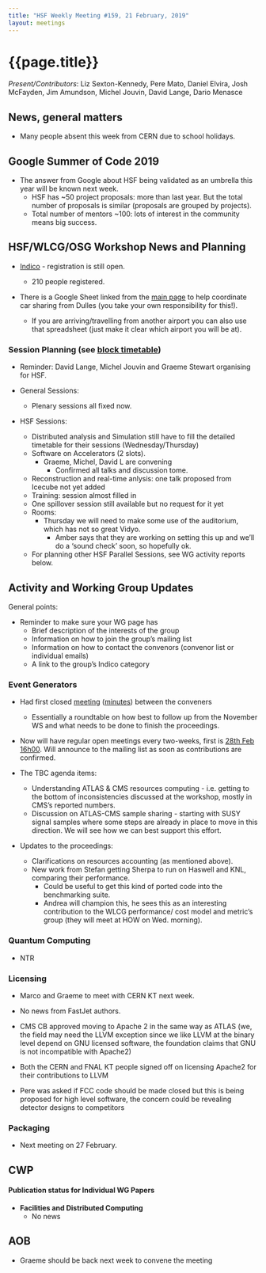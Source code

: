 ```yaml
---
title: "HSF Weekly Meeting #159, 21 February, 2019"
layout: meetings
---
```


# {{page.title}}

*Present/Contributors*: Liz Sexton-Kennedy, Pere Mato, Daniel Elvira,
Josh McFayden, Jim Amundson, Michel Jouvin, David Lange, Dario Menasce

## News, general matters

-   Many people absent this week from CERN due to school holidays.

## Google Summer of Code 2019

-   The answer from Google about HSF being validated as an umbrella this
    year will be known next week.
    -   HSF has ~50 project proposals: more than last year. But the
        total number of proposals is similar (proposals are grouped by
        projects).
    -   Total number of mentors ~100: lots of interest in the community
        means big success.

## HSF/WLCG/OSG Workshop News and Planning

-   [<span
    class="underline">Indico</span>](https://indico.cern.ch/event/759388/) -
    registration is still open.
    -   210 people registered.

-   There is a Google Sheet linked from the [<span
    class="underline">main
    page</span>](https://indico.cern.ch/event/759388/) to help
    coordinate car sharing from Dulles (you take your own
    responsibility for this!).
    -   If you are arriving/travelling from another airport you can also
        use that spreadsheet (just make it clear which airport you
        will be at).

### Session Planning (see [<span class="underline">block timetable</span>](https://indico.cern.ch/event/759388/timetable/#all))

-   Reminder: David Lange, Michel Jouvin and Graeme Stewart organising
    for HSF.

-   General Sessions:
    -   Plenary sessions all fixed now.

-   HSF Sessions:
    -   Distributed analysis and Simulation still have to fill the
        detailed timetable for their sessions (Wednesday/Thursday)
    -   Software on Accelerators (2 slots).
        -   Graeme, Michel, David L are convening
            -   Confirmed all talks and discussion tome.
    -   Reconstruction and real-time anlysis: one talk proposed from
        Icecube not yet added
    -   Training: session almost filled in
    -   One spillover session still available but no request for it yet
    -   Rooms:
        -   Thursday we will need to make some use of the auditorium,
            which has not so great Vidyo.
            -   Amber says that they are working on setting this up and
                we’ll do a ‘sound check’ soon, so hopefully ok.
    -   For planning other HSF Parallel Sessions, see WG activity
        reports below.

## Activity and Working Group Updates

General points:

-   Reminder to make sure your WG page has
    -   Brief description of the interests of the group
    -   Information on how to join the group’s mailing list
    -   Information on how to contact the convenors (convenor list or
        individual emails)
    -   A link to the group’s Indico category

### Event Generators

-   Had first closed [<span
    class="underline">meeting</span>](https://indico.cern.ch/event/799280/)
    ([<span
    class="underline">minutes</span>](https://docs.google.com/document/d/1a5cQKQm9O_SFtOpmjbLlOLT4xxotVLf67HocnpQImtw/edit))
    between the conveners
    -   Essentially a roundtable on how best to follow up from the
        November WS and what needs to be done to finish the
        proceedings.

-   Now will have regular open meetings every two-weeks, first is [<span
    class="underline">28th Feb
    16h00</span>](https://indico.cern.ch/event/799316/). Will announce
    to the mailing list as soon as contributions are confirmed.

-   The TBC agenda items:
    -   Understanding ATLAS & CMS resources computing - i.e. getting to
        the bottom of inconsistencies discussed at the workshop,
        mostly in CMS’s reported numbers.
    -   Discussion on ATLAS-CMS sample sharing - starting with SUSY
        signal samples where some steps are already in place to move
        in this direction. We will see how we can best support this
        effort.

-   Updates to the proceedings:
    -   Clarifications on resources accounting (as mentioned above).
    -   New work from Stefan getting Sherpa to run on Haswell and KNL,
        comparing their performance.
        -   Could be useful to get this kind of ported code into the
            benchmarking suite.
        -   Andrea will champion this, he sees this as an interesting
            contribution to the WLCG performance/ cost model and
            metric’s group (they will meet at HOW on Wed. morning).

### Quantum Computing 

-   NTR

### Licensing

-   Marco and Graeme to meet with CERN KT next week.

-   No news from FastJet authors.

-   CMS CB approved moving to Apache 2 in the same way as ATLAS (we, the
    field may need the LLVM exception since we like LLVM at the binary
    level depend on GNU licensed software, the foundation claims that
    GNU is not incompatible with Apache2)

-   Both the CERN and FNAL KT people signed off on licensing Apache2 for
    their contributions to LLVM

-   Pere was asked if FCC code should be made closed but this is being
    proposed for high level software, the concern could be revealing
    detector designs to competitors

### Packaging

-   Next meeting on 27 February.

## CWP

#### Publication status for Individual WG Papers

-   **Facilities and Distributed Computing**
    -   No news

## AOB

-   Graeme should be back next week to convene the meeting
